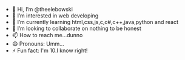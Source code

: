 - 👋 Hi, I’m @theelebowski
- 👀 I’m interested in web developing
- 🌱 I’m currently learning html,css,js,c,c#,c++,java,python and react
- 💞️ I’m looking to collaborate on nothing to be honest
- 📫 How to reach me...dunno
- 😄 Pronouns: Umm...
- ⚡ Fun fact: I'm 10.I know right!

<!---
theelebowski/theelebowski is a ✨ special ✨ repository because its `README.md` (this file) appears on your GitHub profile.
You can click the Preview link to take a look at your changes.
--->
